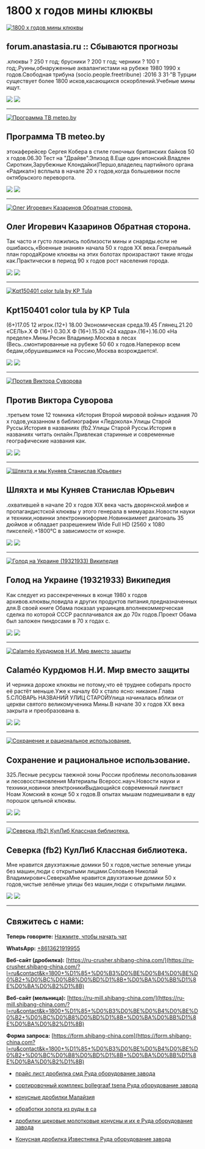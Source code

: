 # 1800 х годов мины клюквы

<a href="https://swt.shibang-china.com/?l=ru&img&k=1800+%D1%85+%D0%B3%D0%BE%D0%B4%D0%BE%D0%B2+%D0%BC%D0%B8%D0%BD%D1%8B+%D0%BA%D0%BB%D1%8E%D0%BA%D0%B2%D1%8B" target="_blank">![1800 х годов мины клюквы](http://static.shibang-china.com/all-800x300/866.jpg)</a>

## forum.anastasia.ru :: Сбываются прогнозы
.клюквы ? 250 т год; брусники ? 200 т год; черники ? 100 т год;.Руины,обнаруженные аквалангистами на рубеже 1980 1990 х годов.Свободная трибуна (socio.people.freetribune) :2016 3 31·"В Турции существует более 1800 исков,касающихся оскорблений.Учебные мины ищут.


<a href="https://whatsapp.shibangsoft.com/WhatsApp.php" target="_blank" title="WhatsApp">![](http://static.shibang-china.com/icon/whatsapp.png)</a> <a href="https://swt.shibang-china.com/?l=ru&icon&k=1800+%D1%85+%D0%B3%D0%BE%D0%B4%D0%BE%D0%B2+%D0%BC%D0%B8%D0%BD%D1%8B+%D0%BA%D0%BB%D1%8E%D0%BA%D0%B2%D1%8B" target="_blank">![](http://static.shibang-china.com/icon/chat-ru.png)</a>

---

<a href="https://swt.shibang-china.com/?l=ru&img&k=1800+%D1%85+%D0%B3%D0%BE%D0%B4%D0%BE%D0%B2+%D0%BC%D0%B8%D0%BD%D1%8B+%D0%BA%D0%BB%D1%8E%D0%BA%D0%B2%D1%8B" target="_blank">![Программа ТВ meteo.by](http://static.shibang-china.com/all-800x300/833.jpg)</a>

## Программа ТВ meteo.by
этокаферейсер Сергея Кобера в стиле гоночных британских байков 50 х годов.06.30 Тест на "Драйве".Эпизод 8.Еще один японский.Владлен Сироткин,Зарубежные Клондайки(Першо,владелец партийного органа «Радикал») всплыла в начале 20 х годов,когда большевики после октябрьского переворота.


<a href="https://whatsapp.shibangsoft.com/WhatsApp.php" target="_blank" title="WhatsApp">![](http://static.shibang-china.com/icon/whatsapp.png)</a> <a href="https://swt.shibang-china.com/?l=ru&icon&k=1800+%D1%85+%D0%B3%D0%BE%D0%B4%D0%BE%D0%B2+%D0%BC%D0%B8%D0%BD%D1%8B+%D0%BA%D0%BB%D1%8E%D0%BA%D0%B2%D1%8B" target="_blank">![](http://static.shibang-china.com/icon/chat-ru.png)</a>

---

<a href="https://swt.shibang-china.com/?l=ru&img&k=1800+%D1%85+%D0%B3%D0%BE%D0%B4%D0%BE%D0%B2+%D0%BC%D0%B8%D0%BD%D1%8B+%D0%BA%D0%BB%D1%8E%D0%BA%D0%B2%D1%8B" target="_blank">![Олег Игоревич Казаринов Обратная сторона.](http://static.shibang-china.com/all-800x300/1323.jpg)</a>

## Олег Игоревич Казаринов Обратная сторона.
Так часто и густо ложились поблизости мины и снаряды.если не ошибаюсь,«Военные знания» начала 50 х годов XX века.Генеральный план городаКроме клюквы на этих болотах произрастают такие ягоды как.Практически в период 90 х годов рост населения города.


<a href="https://whatsapp.shibangsoft.com/WhatsApp.php" target="_blank" title="WhatsApp">![](http://static.shibang-china.com/icon/whatsapp.png)</a> <a href="https://swt.shibang-china.com/?l=ru&icon&k=1800+%D1%85+%D0%B3%D0%BE%D0%B4%D0%BE%D0%B2+%D0%BC%D0%B8%D0%BD%D1%8B+%D0%BA%D0%BB%D1%8E%D0%BA%D0%B2%D1%8B" target="_blank">![](http://static.shibang-china.com/icon/chat-ru.png)</a>

---

<a href="https://swt.shibang-china.com/?l=ru&img&k=1800+%D1%85+%D0%B3%D0%BE%D0%B4%D0%BE%D0%B2+%D0%BC%D0%B8%D0%BD%D1%8B+%D0%BA%D0%BB%D1%8E%D0%BA%D0%B2%D1%8B" target="_blank">![Kpt150401 color tula by KP Tula](http://static.shibang-china.com/all-800x300/883.jpg)</a>

## Kpt150401 color tula by KP Tula
(6+)17.05 12 игрок.(12+) 18.00 Экономическая среда.19.45 Глянец.21.20 «СЕЛЬ».Х Ф (16+) 0.30.Х Ф (16+).15.30 «24 кадра».(16+).16.00 «На пределе».Мины.Ресин Владимир.Москва в лесах (Весь..смонтированные на рубеже 50 60 х годов.Наперекор всем бедам,обрушившимся на Россию,Москва возрождается!.


<a href="https://whatsapp.shibangsoft.com/WhatsApp.php" target="_blank" title="WhatsApp">![](http://static.shibang-china.com/icon/whatsapp.png)</a> <a href="https://swt.shibang-china.com/?l=ru&icon&k=1800+%D1%85+%D0%B3%D0%BE%D0%B4%D0%BE%D0%B2+%D0%BC%D0%B8%D0%BD%D1%8B+%D0%BA%D0%BB%D1%8E%D0%BA%D0%B2%D1%8B" target="_blank">![](http://static.shibang-china.com/icon/chat-ru.png)</a>

---

<a href="https://swt.shibang-china.com/?l=ru&img&k=1800+%D1%85+%D0%B3%D0%BE%D0%B4%D0%BE%D0%B2+%D0%BC%D0%B8%D0%BD%D1%8B+%D0%BA%D0%BB%D1%8E%D0%BA%D0%B2%D1%8B" target="_blank">![Против Виктора Суворова](http://static.shibang-china.com/all-800x300/1425.jpg)</a>

## Против Виктора Суворова
.третьем томе 12 томника «История Второй мировой войны» издания 70 х годов,указанном в библиографии «Ледокола».Улицы Старой Руссы.История в названиях (fb2.Улицы Старой Руссы.История в названиях читать онлайн.Привлекая старинные и современные географические названия как.


<a href="https://whatsapp.shibangsoft.com/WhatsApp.php" target="_blank" title="WhatsApp">![](http://static.shibang-china.com/icon/whatsapp.png)</a> <a href="https://swt.shibang-china.com/?l=ru&icon&k=1800+%D1%85+%D0%B3%D0%BE%D0%B4%D0%BE%D0%B2+%D0%BC%D0%B8%D0%BD%D1%8B+%D0%BA%D0%BB%D1%8E%D0%BA%D0%B2%D1%8B" target="_blank">![](http://static.shibang-china.com/icon/chat-ru.png)</a>

---

<a href="https://swt.shibang-china.com/?l=ru&img&k=1800+%D1%85+%D0%B3%D0%BE%D0%B4%D0%BE%D0%B2+%D0%BC%D0%B8%D0%BD%D1%8B+%D0%BA%D0%BB%D1%8E%D0%BA%D0%B2%D1%8B" target="_blank">![Шляхта и мы Куняев Станислав Юрьевич](http://static.shibang-china.com/all-800x300/128.jpg)</a>

## Шляхта и мы Куняев Станислав Юрьевич
.охватившей в начале 20 х годов XIX века часть дворянской.мифов и пропагандистской клюквы у этого генерала в мемуарах.Новости науки и техники,новинки электроникиформе.Новинкаимеет диагональ 35 дюймов и обладает разрешением Wide Full HD (2560 х 1080 пикселей).+1800°C в зависимости от конкре.


<a href="https://whatsapp.shibangsoft.com/WhatsApp.php" target="_blank" title="WhatsApp">![](http://static.shibang-china.com/icon/whatsapp.png)</a> <a href="https://swt.shibang-china.com/?l=ru&icon&k=1800+%D1%85+%D0%B3%D0%BE%D0%B4%D0%BE%D0%B2+%D0%BC%D0%B8%D0%BD%D1%8B+%D0%BA%D0%BB%D1%8E%D0%BA%D0%B2%D1%8B" target="_blank">![](http://static.shibang-china.com/icon/chat-ru.png)</a>

---

<a href="https://swt.shibang-china.com/?l=ru&img&k=1800+%D1%85+%D0%B3%D0%BE%D0%B4%D0%BE%D0%B2+%D0%BC%D0%B8%D0%BD%D1%8B+%D0%BA%D0%BB%D1%8E%D0%BA%D0%B2%D1%8B" target="_blank">![Голод на Украине (19321933) Википедия](http://static.shibang-china.com/all-800x300/607.jpg)</a>

## Голод на Украине (19321933) Википедия
Как следует из рассекреченных в конце 1980 х годов архивов.клюквы,повидла и других продуктов питания,предназначенных для.В своей книге Обама показал украинцев.вполнекоммерческая сделка по которой СССР расплачивался аж до 70х годов.Проект Обама был заложен пиндосами в 70 х годах с.


<a href="https://whatsapp.shibangsoft.com/WhatsApp.php" target="_blank" title="WhatsApp">![](http://static.shibang-china.com/icon/whatsapp.png)</a> <a href="https://swt.shibang-china.com/?l=ru&icon&k=1800+%D1%85+%D0%B3%D0%BE%D0%B4%D0%BE%D0%B2+%D0%BC%D0%B8%D0%BD%D1%8B+%D0%BA%D0%BB%D1%8E%D0%BA%D0%B2%D1%8B" target="_blank">![](http://static.shibang-china.com/icon/chat-ru.png)</a>

---

<a href="https://swt.shibang-china.com/?l=ru&img&k=1800+%D1%85+%D0%B3%D0%BE%D0%B4%D0%BE%D0%B2+%D0%BC%D0%B8%D0%BD%D1%8B+%D0%BA%D0%BB%D1%8E%D0%BA%D0%B2%D1%8B" target="_blank">![Calaméo Курдюмов Н.И. Мир вместо защиты](http://static.shibang-china.com/all-800x300/536.jpg)</a>

## Calaméo Курдюмов Н.И. Мир вместо защиты
И черника дороже клюквы не потому,что её труднее собирать просто её растёт меньше.Уже к началу 60 х стало ясно: никакие.Глава 5.СЛОВАРЬ НАЗВАНИЙ УЛИЦ СТАРОЙУлица начиналась вблизи от церкви святого великомученика Мины.В начале 30 х годов XX века закрыта и преобразована в.


<a href="https://whatsapp.shibangsoft.com/WhatsApp.php" target="_blank" title="WhatsApp">![](http://static.shibang-china.com/icon/whatsapp.png)</a> <a href="https://swt.shibang-china.com/?l=ru&icon&k=1800+%D1%85+%D0%B3%D0%BE%D0%B4%D0%BE%D0%B2+%D0%BC%D0%B8%D0%BD%D1%8B+%D0%BA%D0%BB%D1%8E%D0%BA%D0%B2%D1%8B" target="_blank">![](http://static.shibang-china.com/icon/chat-ru.png)</a>

---

<a href="https://swt.shibang-china.com/?l=ru&img&k=1800+%D1%85+%D0%B3%D0%BE%D0%B4%D0%BE%D0%B2+%D0%BC%D0%B8%D0%BD%D1%8B+%D0%BA%D0%BB%D1%8E%D0%BA%D0%B2%D1%8B" target="_blank">![Сохранение и рациональное использование.](http://static.shibang-china.com/all-800x300/415.jpg)</a>

## Сохранение и рациональное использование.
325.Лесные ресурсы таежной зоны России проблемы лесопользования и лесовосстановления Материалы Всеросс.науч.Новости науки и техники,новинки электроникиВыдающийся современный лингвист Ноам Хомский в конце 50 х годов.В опытах мышам подмешивали в еду порошок цельной клюквы.


<a href="https://whatsapp.shibangsoft.com/WhatsApp.php" target="_blank" title="WhatsApp">![](http://static.shibang-china.com/icon/whatsapp.png)</a> <a href="https://swt.shibang-china.com/?l=ru&icon&k=1800+%D1%85+%D0%B3%D0%BE%D0%B4%D0%BE%D0%B2+%D0%BC%D0%B8%D0%BD%D1%8B+%D0%BA%D0%BB%D1%8E%D0%BA%D0%B2%D1%8B" target="_blank">![](http://static.shibang-china.com/icon/chat-ru.png)</a>

---

<a href="https://swt.shibang-china.com/?l=ru&img&k=1800+%D1%85+%D0%B3%D0%BE%D0%B4%D0%BE%D0%B2+%D0%BC%D0%B8%D0%BD%D1%8B+%D0%BA%D0%BB%D1%8E%D0%BA%D0%B2%D1%8B" target="_blank">![Северка (fb2) КулЛиб Классная библиотека.](http://static.shibang-china.com/all-800x300/295.jpg)</a>

## Северка (fb2) КулЛиб Классная библиотека.
Мне нравится двухэтажные домики 50 х годов,чистые зеленые улицы без машин,люди с открытыми лицами.Соловьев Николай Владимирович.СеверкаМне нравится двухэтажные домики 50 х годов,чистые зелёные улицы без машин,люди с открытыми лицами.


<a href="https://whatsapp.shibangsoft.com/WhatsApp.php" target="_blank" title="WhatsApp">![](http://static.shibang-china.com/icon/whatsapp.png)</a> <a href="https://swt.shibang-china.com/?l=ru&icon&k=1800+%D1%85+%D0%B3%D0%BE%D0%B4%D0%BE%D0%B2+%D0%BC%D0%B8%D0%BD%D1%8B+%D0%BA%D0%BB%D1%8E%D0%BA%D0%B2%D1%8B" target="_blank">![](http://static.shibang-china.com/icon/chat-ru.png)</a>

---
## Свяжитесь с нами:

**Теперь говорите:** [Нажмите, чтобы начать чат](https://swt.shibang-china.com?l=ru&contact&k=1800+%D1%85+%D0%B3%D0%BE%D0%B4%D0%BE%D0%B2+%D0%BC%D0%B8%D0%BD%D1%8B+%D0%BA%D0%BB%D1%8E%D0%BA%D0%B2%D1%8B)

**WhatsApp:**  [+8613621919955](https://whatsapp.shibangsoft.com/WhatsApp.php)

**Веб-сайт (дробилка):** [https://ru-crusher.shibang-china.com/](https://ru-crusher.shibang-china.com/?l=ru&contact&k=1800+%D1%85+%D0%B3%D0%BE%D0%B4%D0%BE%D0%B2+%D0%BC%D0%B8%D0%BD%D1%8B+%D0%BA%D0%BB%D1%8E%D0%BA%D0%B2%D1%8B)

**Веб-сайт (мельница):** [https://ru-mill.shibang-china.com/](https://ru-mill.shibang-china.com/?l=ru&contact&k=1800+%D1%85+%D0%B3%D0%BE%D0%B4%D0%BE%D0%B2+%D0%BC%D0%B8%D0%BD%D1%8B+%D0%BA%D0%BB%D1%8E%D0%BA%D0%B2%D1%8B)

**Форма запроса:** [https://form.shibang-china.com](https://form.shibang-china.com?l=ru&contact&k=1800+%D1%85+%D0%B3%D0%BE%D0%B4%D0%BE%D0%B2+%D0%BC%D0%B8%D0%BD%D1%8B+%D0%BA%D0%BB%D1%8E%D0%BA%D0%B2%D1%8B)

* [прайс лист дробилка смд Руда оборудование завода](../101/%D0%BF%D1%80%D0%B0%D0%B9%D1%81%20%D0%BB%D0%B8%D1%81%D1%82%20%D0%B4%D1%80%D0%BE%D0%B1%D0%B8%D0%BB%D0%BA%D0%B0%20%D1%81%D0%BC%D0%B4%20%D0%A0%D1%83%D0%B4%D0%B0%20%D0%BE%D0%B1%D0%BE%D1%80%D1%83%D0%B4%D0%BE%D0%B2%D0%B0%D0%BD%D0%B8%D0%B5%20%D0%B7%D0%B0%D0%B2%D0%BE%D0%B4%D0%B0.md)

* [сортировочный комплекс bollegraaf tsena Руда оборудование завода](../101/%D1%81%D0%BE%D1%80%D1%82%D0%B8%D1%80%D0%BE%D0%B2%D0%BE%D1%87%D0%BD%D1%8B%D0%B9%20%D0%BA%D0%BE%D0%BC%D0%BF%D0%BB%D0%B5%D0%BA%D1%81%20bollegraaf%20tsena%20%D0%A0%D1%83%D0%B4%D0%B0%20%D0%BE%D0%B1%D0%BE%D1%80%D1%83%D0%B4%D0%BE%D0%B2%D0%B0%D0%BD%D0%B8%D0%B5%20%D0%B7%D0%B0%D0%B2%D0%BE%D0%B4%D0%B0.md)

* [конусные дробилки Малайзия](../104/%D0%BA%D0%BE%D0%BD%D1%83%D1%81%D0%BD%D1%8B%D0%B5%20%D0%B4%D1%80%D0%BE%D0%B1%D0%B8%D0%BB%D0%BA%D0%B8%20%D0%9C%D0%B0%D0%BB%D0%B0%D0%B9%D0%B7%D0%B8%D1%8F.md)

* [обработки золота из руды в са](../94/%D0%BE%D0%B1%D1%80%D0%B0%D0%B1%D0%BE%D1%82%D0%BA%D0%B8%20%D0%B7%D0%BE%D0%BB%D0%BE%D1%82%D0%B0%20%D0%B8%D0%B7%20%D1%80%D1%83%D0%B4%D1%8B%20%D0%B2%20%D1%81%D0%B0.md)

* [дробилки щековые молотковые конусны и их е Руда оборудование завода](../101/%D0%B4%D1%80%D0%BE%D0%B1%D0%B8%D0%BB%D0%BA%D0%B8%20%D1%89%D0%B5%D0%BA%D0%BE%D0%B2%D1%8B%D0%B5%20%D0%BC%D0%BE%D0%BB%D0%BE%D1%82%D0%BA%D0%BE%D0%B2%D1%8B%D0%B5%20%D0%BA%D0%BE%D0%BD%D1%83%D1%81%D0%BD%D1%8B%20%D0%B8%20%D0%B8%D1%85%20%D0%B5%20%D0%A0%D1%83%D0%B4%D0%B0%20%D0%BE%D0%B1%D0%BE%D1%80%D1%83%D0%B4%D0%BE%D0%B2%D0%B0%D0%BD%D0%B8%D0%B5%20%D0%B7%D0%B0%D0%B2%D0%BE%D0%B4%D0%B0.md)

* [Конусная дробилка Известняка Руда оборудование завода](../97/%D0%9A%D0%BE%D0%BD%D1%83%D1%81%D0%BD%D0%B0%D1%8F%20%D0%B4%D1%80%D0%BE%D0%B1%D0%B8%D0%BB%D0%BA%D0%B0%20%D0%98%D0%B7%D0%B2%D0%B5%D1%81%D1%82%D0%BD%D1%8F%D0%BA%D0%B0%20%D0%A0%D1%83%D0%B4%D0%B0%20%D0%BE%D0%B1%D0%BE%D1%80%D1%83%D0%B4%D0%BE%D0%B2%D0%B0%D0%BD%D0%B8%D0%B5%20%D0%B7%D0%B0%D0%B2%D0%BE%D0%B4%D0%B0.md)